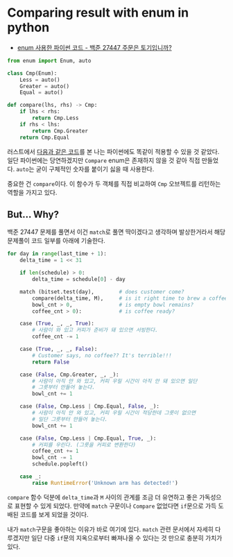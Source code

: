 # Comparing result with enum in python

- [enum 사용한 파이썬 코드 - 백준 27447 주문은 토기입니까?](https://github.com/OrmiCodeRanger/ChoiSeunghyeon/commit/b95f48beb847fb2a962932d6f90eacdefc70aeb3)

```python
from enum import Enum, auto

class Cmp(Enum):
    Less = auto()
    Greater = auto()
    Equal = auto()

def compare(lhs, rhs) -> Cmp:
    if lhs < rhs:
        return Cmp.Less
    if rhs < lhs:
        return Cmp.Greater
    return Cmp.Equal
```

러스트에서 [다음과 같은 코드](https://users.rust-lang.org/t/greater-than-less-than-in-a-match-block/63399/5)를 본 나는 파이썬에도 똑같이 적용할 수 있을 것 같았다. 일단 파이썬에는 당연하겠지만 `Compare` enum은 존재하지 않을 것 같아 직접 만들었다. `auto`는 굳이 구체적인 숫자를 붙이기 싫을 때 사용한다.

중요한 건 `compare`이다. 이 함수가 두 객체를 직접 비교하여 `Cmp` 오브젝트를 리턴하는 역할을 가지고 있다.

## But... Why?

백준 27447 문제를 풀면서 이건 `match`로 풀면 딱이겠다고 생각하며 발상한거라서 해당 문제풀이 코드 일부를 아래에 기술한다.

```python
for day in range(last_time + 1):
    delta_time = 1 << 31

    if len(schedule) > 0:
        delta_time = schedule[0] - day

    match (bitset.test(day),        # does customer come?
        compare(delta_time, M),     # is it right time to brew a coffee?
        bowl_cnt > 0,               # is empty bowl remains?
        coffee_cnt > 0):            # is coffee ready?

    case (True, _, _, True):
        # 사람이 와 있고 커피가 준비가 돼 있으면 서빙한다.
        coffee_cnt -= 1

    case (True, _, _, False):
        # Customer says, no coffee?? It's terrible!!!
        return False

    case (False, Cmp.Greater, _, _):
        # 사람이 아직 안 와 있고, 커피 우릴 시간이 아직 안 돼 있으면 일단
        # 그릇부터 만들어 놓는다.
        bowl_cnt += 1

    case (False, Cmp.Less | Cmp.Equal, False, _):
        # 사람이 아직 안 와 있고, 커피 우릴 시간이 적당한데 그릇이 없으면
        # 일단 그릇부터 만들어 놓는다.
        bowl_cnt += 1

    case (False, Cmp.Less | Cmp.Equal, True, _):
        # 커피를 우린다. (그릇을 커피로 변환한다)
        coffee_cnt += 1
        bowl_cnt -= 1
        schedule.popleft()

    case _:
        raise RuntimeError('Unknown arm has detected!')
```

`compare` 함수 덕분에 `delta_time`과 `M` 사이의 관계를 조금 더 유연하고 좋은 가독성으로 표현할 수 있게 되었다. 만약에 `match` 구문이나 `Compare` 없었다면 `if`문으로 가득 도배된 코드를 보게 되었을 것이다.

내가 `match`구문을 좋아하는 이유가 바로 여기에 있다. `match` 관련 문서에서 자세히 다루겠지만 일단 다중 `if`문의 지옥으로부터 빠져나올 수 있다는 것 만으로 충분히 가치가 있다.

